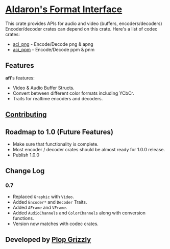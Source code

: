# [Aldaron's Format Interface](https://crates.io/crates/afi)
This crate provides APIs for audio and video (buffers, encoders/decoders)
Encoder/decoder crates can depend on this crate.  Here's a list of codec crates:

* [aci_png](https://crates.io/crates/aci_png) - Encode/Decode png & apng
* [aci_ppm](https://crates.io/crates/aci_ppm) - Encode/Decode ppm & pnm

## Features
**afi**'s features:
* Video & Audio Buffer Structs.
* Convert between different color formats including YCbCr.
* Traits for realtime encoders and decoders.

## [Contributing](http://plopgrizzly.com/contributing/en#contributing)

## Roadmap to 1.0 (Future Features)
* Make sure that functionality is complete.
* Most encoder / decoder crates should be almost ready for 1.0.0 release.
* Publish 1.0.0

## Change Log
### 0.7
* Replaced `Graphic` with `Video`.
* Added `Encoder*` and `Decoder` Traits.
* Added `AFrame` and `VFrame`.
* Added `AudioChannels` and `ColorChannels` along with conversion functions.
* Version now matches with codec crates.

## Developed by [Plop Grizzly](http://plopgrizzly.com)
